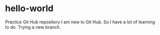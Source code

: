 # hello-world
Practice Git Hub repository
I am new to Git Hub. So I have a lot of learning to do.
Trying a new branch.
